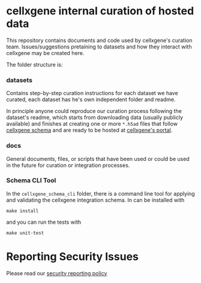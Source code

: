 # cellxgene internal curation of hosted data

This repository contains documents and code used by cellxgene's curation team. Issues/suggestions pretaining to datasets and how they interact with cellxgene may be created here. 

The folder structure is:

### datasets

Contains step-by-step curation instructions for each dataset we have curated, each dataset has he's own independent folder and readme. 

In principle anyone could reproduce our curation process following the dataset's readme, which starts from downloading data (usually publicly available) and finishes at creating one or more `*.h5ad` files that follow [cellxgene schema](https://github.com/chanzuckerberg/corpora-data-portal/blob/main/backend/schema/corpora_schema_h5ad_implementation.md) and are ready to be hosted at [cellxgene's portal](https://cellxgene.cziscience.com/).

### docs

General documents, files, or scripts that have been used or could be used in the future for curation or integration processes.

### Schema CLI Tool

In the `cellxgene_schema_cli` folder, there is a command line tool for applying and validating the cellxgene integration
schema. In can be installed with

```
make install
```

and you can run the tests with

```
make unit-test
```

# Reporting Security Issues

Please read our [security reporting policy](SECURITY.md)
